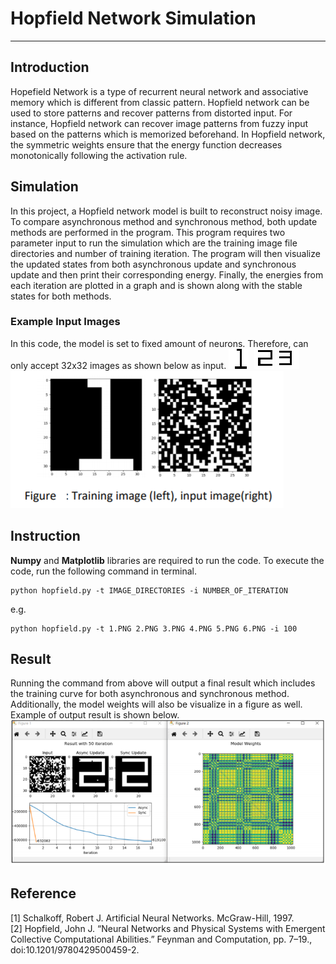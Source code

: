 # **Hopfield Network Simulation**
---

## Introduction
Hopefield Network is a type of recurrent neural network and associative memory which is different from classic pattern.
Hopfield network can be used to store patterns and recover patterns from distorted input. 
For instance, Hopfield network can recover image patterns from fuzzy input based on the patterns which is memorized beforehand. 
In Hopfield network, the symmetric weights ensure that the energy function decreases monotonically following the activation rule.

## Simulation
In this project, a Hopfield network model is built to reconstruct noisy image. To compare asynchronous method
and synchronous method, both update methods are performed in the program. This program
requires two parameter input to run the simulation which are the training image file directories
and number of training iteration. The program will then visualize the updated states from both
asynchronous update and synchronous update and then print their corresponding energy.
Finally, the energies from each iteration are plotted in a graph and is shown along with the
stable states for both methods.

### Example Input Images
In this code, the model is set to fixed amount of neurons. Therefore, can only accept 32x32 images
as shown below as input. 
<kbd>
![Training1](/1.png)
</kdb>
<kbd>
![Training2](/2.png)
</kbd>
<kbd>
![Training3](/3.png)
</kbd>  
<kbd> 
![Training4](/training&input.png)
</kdb>

## Instruction
**Numpy** and **Matplotlib** libraries are required to run the code. 
To execute the code, run the following command in terminal.
```
python hopfield.py -t IMAGE_DIRECTORIES -i NUMBER_OF_ITERATION
```
e.g.
```
python hopfield.py -t 1.PNG 2.PNG 3.PNG 4.PNG 5.PNG 6.PNG -i 100
```

## Result
Running the command from above will output a final result which includes the training curve for both asynchronous and synchronous method.
Additionally, the model weights will also be visualize in a figure as well. Example of output result is shown below.  
![Result](/result.png)

## Reference

[1] Schalkoff, Robert J. Artificial Neural Networks. McGraw-Hill, 1997.  
[2] Hopfield, John J. “Neural Networks and Physical Systems with Emergent Collective
Computational Abilities.” Feynman and Computation, pp. 7–19., doi:10.1201/9780429500459-2.
